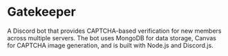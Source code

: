# Gatekeeper
A Discord bot that provides CAPTCHA-based verification for new members across multiple servers. The bot uses MongoDB for data storage, Canvas for CAPTCHA image generation, and is built with Node.js and Discord.js.
